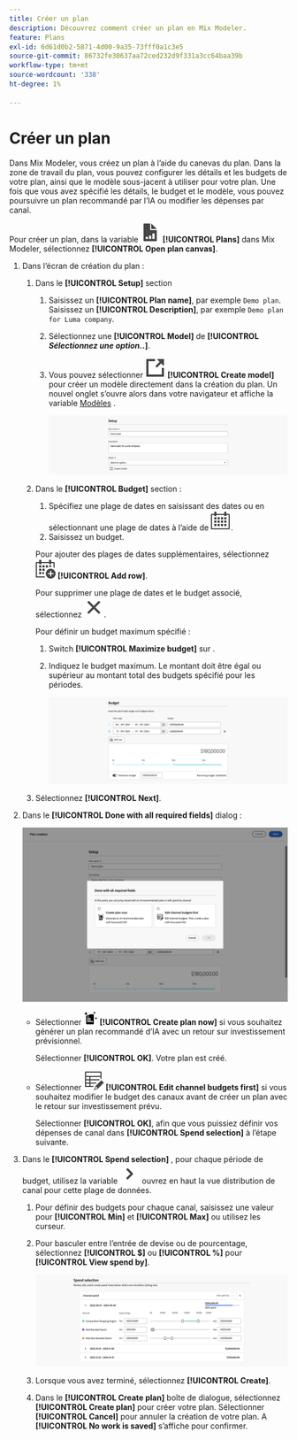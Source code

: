 ```yaml
---
title: Créer un plan
description: Découvrez comment créer un plan en Mix Modeler.
feature: Plans
exl-id: 6d61d0b2-5871-4d00-9a35-73fff0a1c3e5
source-git-commit: 86732fe30637aa72ced232d9f331a3cc64baa39b
workflow-type: tm+mt
source-wordcount: '338'
ht-degree: 1%

---
```



# Créer un plan

Dans Mix Modeler, vous créez un plan à l’aide du canevas du plan. Dans la zone de travail du plan, vous pouvez configurer les détails et les budgets de votre plan, ainsi que le modèle sous-jacent à utiliser pour votre plan. Une fois que vous avez spécifié les détails, le budget et le modèle, vous pouvez poursuivre un plan recommandé par l’IA ou modifier les dépenses par canal.

Pour créer un plan, dans la variable ![PLan](../assets/icons/FileChart.svg) **[!UICONTROL Plans]** dans Mix Modeler, sélectionnez **[!UICONTROL Open plan canvas]**.

1. Dans l’écran de création du plan :

   1. Dans le **[!UICONTROL Setup]** section

      1. Saisissez un **[!UICONTROL Plan name]**, par exemple `Demo plan`. Saisissez un **[!UICONTROL Description]**, par exemple `Demo plan for Luma company`.
      1. Sélectionnez une **[!UICONTROL Model]** de **[!UICONTROL _Sélectionnez une option._.]**.
      1. Vous pouvez sélectionner ![LinkOut](../assets/icons/LinkOut.svg) **[!UICONTROL Create model]** pour créer un modèle directement dans la création du plan. Un nouvel onglet s’ouvre alors dans votre navigateur et affiche la variable [Modèles](../models/overview.md) .

         ![Configuration du plan](../assets/plan-setup.png)

   1. Dans le **[!UICONTROL Budget]** section :

      1. Spécifiez une plage de dates en saisissant des dates ou en sélectionnant une plage de dates à l’aide de ![Calendrier](../assets/icons/Calendar.svg).
      1. Saisissez un budget.

      Pour ajouter des plages de dates supplémentaires, sélectionnez ![CalendarAdd](../assets/icons/CalendarAdd.svg) **[!UICONTROL Add row]**.

      Pour supprimer une plage de dates et le budget associé, sélectionnez ![Fermer](../assets/icons/Close.svg).

      Pour définir un budget maximum spécifié :

      1. Switch **[!UICONTROL Maximize budget]** sur .
      1. Indiquez le budget maximum. Le montant doit être égal ou supérieur au montant total des budgets spécifié pour les périodes.

         ![Planifier le budget](../assets/plan-budget.png)

   1. Sélectionnez **[!UICONTROL Next]**.

1. Dans le **[!UICONTROL Done with all required fields]** dialog :

   ![Plan terminé](../assets/plan-done-required-fields.png)

   * Sélectionner <img src="../assets/icons/NewPlan.svg" width="25" /> **[!UICONTROL Create plan now]** si vous souhaitez générer un plan recommandé d’IA avec un retour sur investissement prévisionnel.

     Sélectionner **[!UICONTROL OK]**. Votre plan est créé.


   * Sélectionner ![TableEdit](../assets/icons/TableEdit.svg) **[!UICONTROL Edit channel budgets first]** si vous souhaitez modifier le budget des canaux avant de créer un plan avec le retour sur investissement prévu.

     Sélectionner **[!UICONTROL OK]**, afin que vous puissiez définir vos dépenses de canal dans **[!UICONTROL Spend selection]** à l’étape suivante.



1. Dans le **[!UICONTROL Spend selection]** , pour chaque période de budget, utilisez la variable ![Chevron](../assets/icons/ChevronRight.svg) ouvrez en haut la vue distribution de canal pour cette plage de données.

   1. Pour définir des budgets pour chaque canal, saisissez une valeur pour **[!UICONTROL Min]** et **[!UICONTROL Max]** ou utilisez les curseur.

   1. Pour basculer entre l’entrée de devise ou de pourcentage, sélectionnez **[!UICONTROL $]** ou **[!UICONTROL %]** pour **[!UICONTROL View spend by]**.

      ![Sélection de la dépense](../assets/plan-spend-selection.png)

   1. Lorsque vous avez terminé, sélectionnez **[!UICONTROL Create]**.

   1. Dans le **[!UICONTROL Create plan]** boîte de dialogue, sélectionnez **[!UICONTROL Create plan]** pour créer votre plan. Sélectionner **[!UICONTROL Cancel]** pour annuler la création de votre plan. A **[!UICONTROL No work is saved]** s’affiche pour confirmer.
